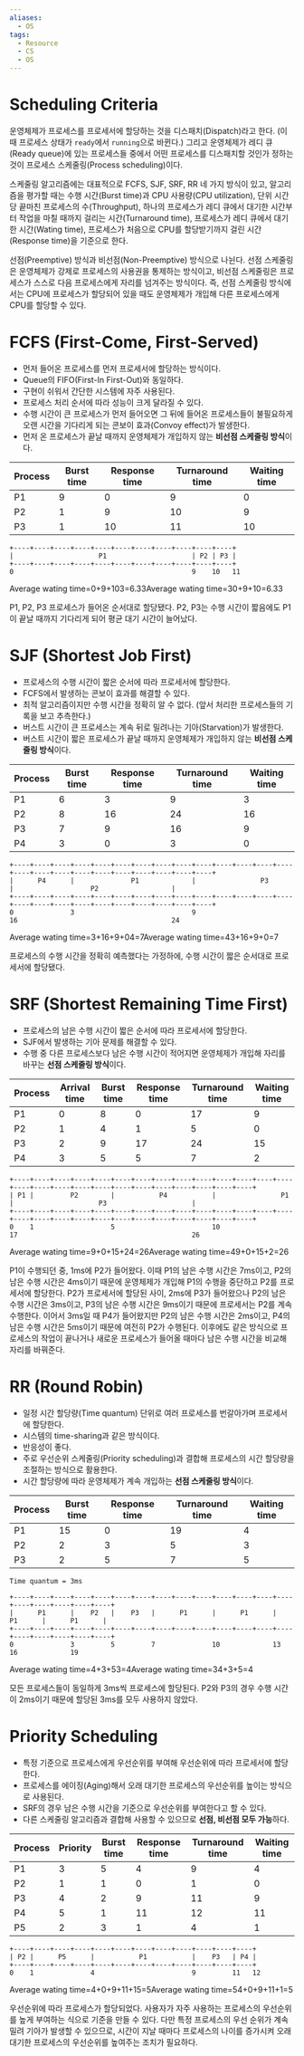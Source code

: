 ```yaml
---
aliases:
  - OS
tags:
  - Resource
  - CS
  - OS
---
```


# Scheduling Criteria

운영체제가 프로세스를 프로세서에 할당하는 것을 디스패치(Dispatch)라고 한다. (이때 프로세스 상태가 `ready`에서 `running`으로 바뀐다.) 그리고 운영체제가 레디 큐(Ready queue)에 있는 프로세스들 중에서 어떤 프로세스를 디스패치할 것인가 정하는 것이 프로세스 스케줄링(Process scheduling)이다.

스케줄링 알고리즘에는 대표적으로 FCFS, SJF, SRF, RR 네 가지 방식이 있고, 알고리즘을 평가할 때는 수행 시간(Burst time)과 CPU 사용량(CPU utilization), 단위 시간 당 끝마친 프로세스의 수(Throughput), 하나의 프로세스가 레디 큐에서 대기한 시간부터 작업을 마칠 때까지 걸리는 시간(Turnaround time), 프로세스가 레디 큐에서 대기한 시간(Wating time), 프로세스가 처음으로 CPU를 할당받기까지 걸린 시간(Response time)을 기준으로 한다.

선점(Preemptive) 방식과 비선점(Non-Preemptive) 방식으로 나뉜다. 선점 스케줄링은 운영체제가 강제로 프로세스의 사용권을 통제하는 방식이고, 비선점 스케줄링은 프로세스가 스스로 다음 프로세스에게 자리를 넘겨주는 방식이다. 즉, 선점 스케줄링 방식에서는 CPU에 프로세스가 할당되어 있을 때도 운영체제가 개입해 다른 프로세스에게 CPU를 할당할 수 있다.

# FCFS (First-Come, First-Served)

- 먼저 들어온 프로세스를 먼저 프로세서에 할당하는 방식이다.
- Queue의 FIFO(First-In First-Out)와 동일하다.
- 구현이 쉬워서 간단한 시스템에 자주 사용된다.
- 프로세스 처리 순서에 따라 성능이 크게 달라질 수 있다.
- 수행 시간이 큰 프로세스가 먼저 들어오면 그 뒤에 들어온 프로세스들이 불필요하게 오랜 시간을 기다리게 되는 콘보이 효과(Convoy effect)가 발생한다.
- 먼저 온 프로세스가 끝날 때까지 운영체제가 개입하지 않는 **비선점 스케줄링 방식**이다.

|Process|Burst time|Response time|Turnaround time|Waiting time|
|---|---|---|---|---|
|P1|9|0|9|0|
|P2|1|9|10|9|
|P3|1|10|11|10|

```
+----+----+----+----+----+----+----+----+----+----+----+
|                     P1                     | P2 | P3 |
+----+----+----+----+----+----+----+----+----+----+----+
0                                            9    10   11
```

Average wating time=0+9+103=6.33Average wating time=30+9+10​=6.33

P1, P2, P3 프로세스가 들어온 순서대로 할당됐다. P2, P3는 수행 시간이 짧음에도 P1이 끝날 때까지 기다리게 되어 평균 대기 시간이 늘어났다.

# SJF (Shortest Job First)

- 프로세스의 수행 시간이 짧은 순서에 따라 프로세서에 할당한다.
- FCFS에서 발생하는 콘보이 효과를 해결할 수 있다.
- 최적 알고리즘이지만 수행 시간을 정확히 알 수 없다. (앞서 처리한 프로세스들의 기록을 보고 추측한다.)
- 버스트 시간이 큰 프로세스는 계속 뒤로 밀려나는 기아(Starvation)가 발생한다.
- 버스트 시간이 짧은 프로세스가 끝날 때까지 운영체제가 개입하지 않는 **비선점 스케줄링 방식**이다.

|Process|Burst time|Response time|Turnaround time|Waiting time|
|---|---|---|---|---|
|P1|6|3|9|3|
|P2|8|16|24|16|
|P3|7|9|16|9|
|P4|3|0|3|0|

```
+----+----+----+----+----+----+----+----+----+----+----+----+----+----+----+----+----+----+----+----+----+----+----+----+
|      P4      |              P1             |                P3                |                   P2                  |
+----+----+----+----+----+----+----+----+----+----+----+----+----+----+----+----+----+----+----+----+----+----+----+----+
0              3                             9                                  16                                      24
```

Average wating time=3+16+9+04=7Average wating time=43+16+9+0​=7

프로세스의 수행 시간을 정확히 예측했다는 가정하에, 수행 시간이 짧은 순서대로 프로세서에 할당됐다.

# SRF (Shortest Remaining Time First)

- 프로세스의 남은 수행 시간이 짧은 순서에 따라 프로세서에 할당한다.
- SJF에서 발생하는 기아 문제를 해결할 수 있다.
- 수행 중 다른 프로세스보다 남은 수행 시간이 적어지면 운영체제가 개입해 자리를 바꾸는 **선점 스케줄링 방식**이다.

|Process|Arrival time|Burst time|Response time|Turnaround time|Waiting time|
|---|---|---|---|---|---|
|P1|0|8|0|17|9|
|P2|1|4|1|5|0|
|P3|2|9|17|24|15|
|P4|3|5|5|7|2|

```
+----+----+----+----+----+----+----+----+----+----+----+----+----+----+----+----+----+----+----+----+----+----+----+----+----+----+
| P1 |         P2        |           P4           |                P1                |                     P3                     |
+----+----+----+----+----+----+----+----+----+----+----+----+----+----+----+----+----+----+----+----+----+----+----+----+----+----+
0    1                   5                        10                                 17                                           26
```

Average wating time=9+0+15+24=26Average wating time=49+0+15+2​=26

P1이 수행되던 중, 1ms에 P2가 들어왔다. 이때 P1의 남은 수행 시간은 7ms이고, P2의 남은 수행 시간은 4ms이기 때문에 운영체제가 개입해 P1의 수행을 중단하고 P2를 프로세서에 할당한다. P2가 프로세서에 할당된 사이, 2ms에 P3가 들어왔으나 P2의 남은 수행 시간은 3ms이고, P3의 남은 수행 시간은 9ms이기 때문에 프로세서는 P2를 계속 수행한다. 이어서 3ms일 때 P4가 들어왔지만 P2의 남은 수행 시간은 2ms이고, P4의 남은 수행 시간은 5ms이기 때문에 여전히 P2가 수행된다. 이후에도 같은 방식으로 프로세스의 작업이 끝나거나 새로운 프로세스가 들어올 때마다 남은 수행 시간을 비교해 자리를 바꿔준다.

# RR (Round Robin)

- 일정 시간 할당량(Time quantum) 단위로 여러 프로세스를 번갈아가며 프로세서에 할당한다.
- 시스템의 time-sharing과 같은 방식이다.
- 반응성이 좋다.
- 주로 우선순위 스케줄링(Priority scheduling)과 결합해 프로세스의 시간 할당량을 조절하는 방식으로 활용한다.
- 시간 할당량에 따라 운영체제가 계속 개입하는 **선점 스케줄링 방식**이다.

|Process|Burst time|Response time|Turnaround time|Waiting time|
|---|---|---|---|---|
|P1|15|0|19|4|
|P2|2|3|5|3|
|P3|2|5|7|5|

```
Time quantum = 3ms

+----+----+----+----+----+----+----+----+----+----+----+----+----+----+----+----+----+----+----+
|      P1      |    P2   |    P3   |      P1      |      P1      |      P1      |      P1      |
+----+----+----+----+----+----+----+----+----+----+----+----+----+----+----+----+----+----+----+
0              3         5         7              10             13             16             19
```

Average wating time=4+3+53=4Average wating time=34+3+5​=4

모든 프로세스들이 동일하게 3ms씩 프로세스에 할당된다. P2와 P3의 경우 수행 시간이 2ms이기 때문에 할당된 3ms를 모두 사용하지 않았다.

# Priority Scheduling

- 특정 기준으로 프로세스에게 우선순위를 부여해 우선순위에 따라 프로세서에 할당한다.
- 프로세스를 에이징(Aging)해서 오래 대기한 프로세스의 우선순위를 높이는 방식으로 사용된다.
- SRF의 경우 남은 수행 시간을 기준으로 우선순위를 부여한다고 할 수 있다.
- 다른 스케줄링 알고리즘과 결합해 사용할 수 있으므로 **선점, 비선점 모두 가능**하다.

|Process|Priority|Burst time|Response time|Turnaround time|Waiting time|
|---|---|---|---|---|---|
|P1|3|5|4|9|4|
|P2|1|1|0|1|0|
|P3|4|2|9|11|9|
|P4|5|1|11|12|11|
|P5|2|3|1|4|1|

```
+----+----+----+----+----+----+----+----+----+----+----+----+
| P2 |      P5      |           P1           |    P3   | P4 |
+----+----+----+----+----+----+----+----+----+----+----+----+
0    1              4                        9         11   12
```

Average wating time=4+0+9+11+15=5Average wating time=54+0+9+11+1​=5

우선순위에 따라 프로세스가 할당되었다. 사용자가 자주 사용하는 프로세스의 우선순위를 높게 부여하는 식으로 기준을 만들 수 있다. 다만 특정 프로세스의 우선 순위가 계속 밀려 기아가 발생할 수 있으므로, 시간이 지날 때마다 프로세스의 나이를 증가시켜 오래 대기한 프로세스의 우선순위를 높여주는 조치가 필요하다.